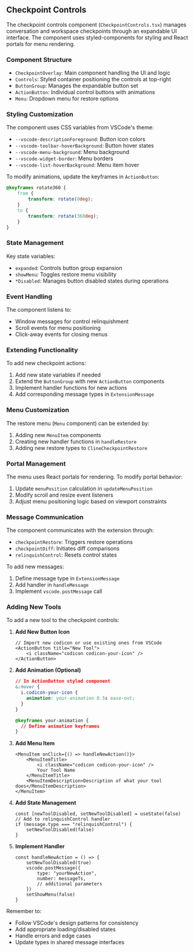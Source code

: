 ## Checkpoint Controls

The checkpoint controls component (`CheckpointControls.tsx`) manages conversation and workspace checkpoints through an expandable UI interface. The component uses styled-components for styling and React portals for menu rendering.

### Component Structure

-   `CheckpointOverlay`: Main component handling the UI and logic
-   `Controls`: Styled container positioning the controls at top-right
-   `ButtonGroup`: Manages the expandable button set
-   `ActionButton`: Individual control buttons with animations
-   `Menu`: Dropdown menu for restore options

### Styling Customization

The component uses CSS variables from VSCode's theme:

-   `--vscode-descriptionForeground`: Button icon colors
-   `--vscode-toolbar-hoverBackground`: Button hover states
-   `--vscode-menu-background`: Menu background
-   `--vscode-widget-border`: Menu borders
-   `--vscode-list-hoverBackground`: Menu item hover

To modify animations, update the keyframes in `ActionButton`:

```css
@keyframes rotate360 {
	from {
		transform: rotate(0deg);
	}
	to {
		transform: rotate(360deg);
	}
}
```

### State Management

Key state variables:

-   `expanded`: Controls button group expansion
-   `showMenu`: Toggles restore menu visibility
-   `*Disabled`: Manages button disabled states during operations

### Event Handling

The component listens to:

-   Window messages for control relinquishment
-   Scroll events for menu positioning
-   Click-away events for closing menus

### Extending Functionality

To add new checkpoint actions:

1. Add new state variables if needed
2. Extend the `ButtonGroup` with new `ActionButton` components
3. Implement handler functions for new actions
4. Add corresponding message types in `ExtensionMessage`

### Menu Customization

The restore menu (`Menu` component) can be extended by:

1. Adding new `MenuItem` components
2. Creating new handler functions in `handleRestore`
3. Adding new restore types to `ClineCheckpointRestore`

### Portal Management

The menu uses React portals for rendering. To modify portal behavior:

1. Update `menuPosition` calculation in `updateMenuPosition`
2. Modify scroll and resize event listeners
3. Adjust menu positioning logic based on viewport constraints

### Message Communication

The component communicates with the extension through:

-   `checkpointRestore`: Triggers restore operations
-   `checkpointDiff`: Initiates diff comparisons
-   `relinquishControl`: Resets control states

To add new messages:

1. Define message type in `ExtensionMessage`
2. Add handler in `handleMessage`
3. Implement `vscode.postMessage` call

### Adding New Tools

To add a new tool to the checkpoint controls:

1. **Add New Button Icon**

    ```tsx
    // Import new codicon or use existing ones from VSCode
    <ActionButton title="New Tool">
    	<i className="codicon codicon-your-icon" />
    </ActionButton>
    ```

2. **Add Animation (Optional)**

    ```css
    // In ActionButton styled component
    &:hover {
      i.codicon-your-icon {
        animation: your-animation 0.5s ease-out;
      }
    }

    @keyframes your-animation {
      // Define animation keyframes
    }
    ```

3. **Add Menu Item**

    ```tsx
    <MenuItem onClick={() => handleNewAction()}>
    	<MenuItemTitle>
    		<i className="codicon codicon-your-icon" />
    		Your Tool Name
    	</MenuItemTitle>
    	<MenuItemDescription>Description of what your tool does</MenuItemDescription>
    </MenuItem>
    ```

4. **Add State Management**

    ```tsx
    const [newToolDisabled, setNewToolDisabled] = useState(false)
    // Add to relinquishControl handler
    if (message.type === "relinquishControl") {
    	setNewToolDisabled(false)
    }
    ```

5. **Implement Handler**
    ```tsx
    const handleNewAction = () => {
    	setNewToolDisabled(true)
    	vscode.postMessage({
    		type: "yourNewAction",
    		number: messageTs,
    		// additional parameters
    	})
    	setShowMenu(false)
    }
    ```

Remember to:

-   Follow VSCode's design patterns for consistency
-   Add appropriate loading/disabled states
-   Handle errors and edge cases
-   Update types in shared message interfaces
